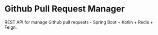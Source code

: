 # Github Pull Request Manager

REST API for manage Github pull requests - Spring Boot + Kotlin + Redis + Feign.
